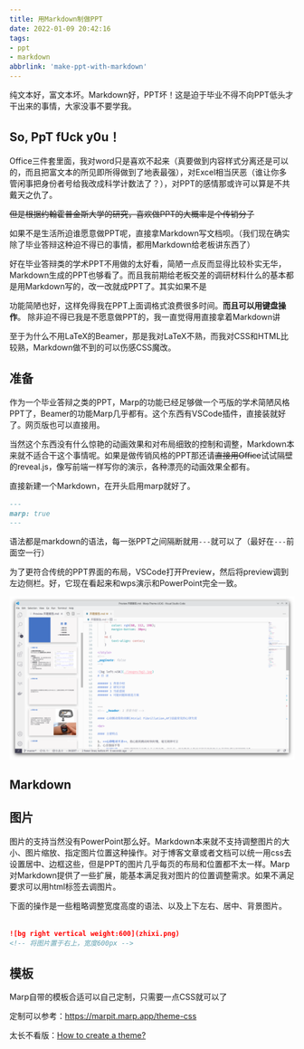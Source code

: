 ```yaml
---
title: 用Markdown制做PPT
date: 2022-01-09 20:42:16
tags:
- ppt
- markdown
abbrlink: 'make-ppt-with-markdown'
---
```

纯文本好，富文本坏。Markdown好，PPT坏！这是迫于毕业不得不向PPT低头才干出来的事情，大家没事不要学我。
<!-- more -->

## So, PpT fUck y0u！

Office三件套里面，我对word只是喜欢不起来（真要做到内容样式分离还是可以的，而且把富文本的所见即所得做到了地表最强），对Excel相当厌恶（谁让你多管闲事把身份者号给我改成科学计数法了？），对PPT的感情那或许可以算是不共戴天之仇了。

~~但是根据约翰霍普金斯大学的研究，喜欢做PPT的大概率是个传销分子~~

如果不是生活所迫谁愿意做PPT呢，直接拿Markdown写文档呗。（我们现在确实除了毕业答辩这种迫不得已的事情，都用Markdown给老板讲东西了）

好在毕业答辩类的学术PPT不用做的太好看，简陋一点反而显得比较朴实无华，Markdown生成的PPT也够看了。而且我前期给老板交差的调研材料什么的基本都是用Markdown写的，改一改就成PPT了。其实如果不是

功能简陋也好，这样免得我在PPT上面调格式浪费很多时间。**而且可以用键盘操作**。
除非迫不得已我是不愿意做PPT的，我一直觉得用直接拿着Markdown讲

至于为什么不用LaTeX的Beamer，那是我对LaTeX不熟，而我对CSS和HTML比较熟，Markdown做不到的可以伤感CSS魔改。

## 准备

作为一个毕业答辩之类的PPT，Marp的功能已经足够做一个丐版的学术简陋风格PPT了，Beamer的功能Marp几乎都有。这个东西有VSCode插件，直接装就好了。网页版也可以直接用。

当然这个东西没有什么惊艳的动画效果和对布局细致的控制和调整，Markdown本来就不适合干这个事情呢。如果是做传销风格的PPT那还请~~直接用Office~~试试隔壁的reveal.js，像写前端一样写你的演示，各种漂亮的动画效果全都有。

直接新建一个Markdown，在开头启用marp就好了。

```markdown
---
marp: true
---
```

语法都是markdown的语法，每一张PPT之间隔断就用`---`就可以了（最好在`---`前面空一行）

为了更符合传统的PPT界面的布局，VSCode打开Preview，然后将preview调到左边侧栏。好，它现在看起来和wps演示和PowerPoint完全一致。

![](make-ppt-with-markdown/1641736904.png)

## Markdown

## 图片

图片的支持当然没有PowerPoint那么好。Markdown本来就不支持调整图片的大小、图片缩放、指定图片位置这种操作。对于博客文章或者文档可以统一用css去设置居中、边框这些，但是PPT的图片几乎每页的布局和位置都不太一样。Marp对Markdown提供了一些扩展，能基本满足我对图片的位置调整需求。如果不满足要求可以用html标签去调图片。

下面的操作是一些粗略调整宽度高度的语法、以及上下左右、居中、背景图片。

```markdown

![bg right vertical weight:600](zhixi.png)
<!-- 将图片置于右上，宽度600px -->
```

## 模板

Marp自带的模板合适可以自己定制，只需要一点CSS就可以了

定制可以参考：https://marpit.marp.app/theme-css

太长不看版：[How to create a theme?](https://github.com/marp-team/marp/discussions/115)  

## 